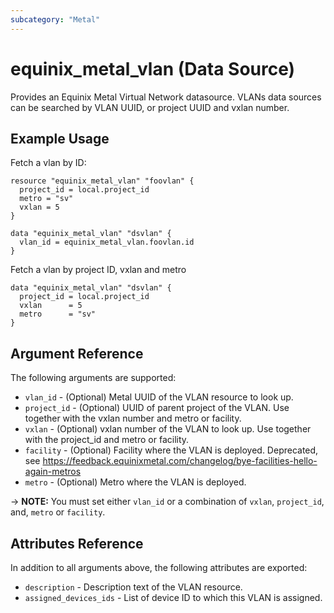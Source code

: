 ```yaml
---
subcategory: "Metal"
---
```


# equinix_metal_vlan (Data Source)

Provides an Equinix Metal Virtual Network datasource. VLANs data sources can be
searched by VLAN UUID, or project UUID and vxlan number.

## Example Usage

Fetch a vlan by ID:

```hcl
resource "equinix_metal_vlan" "foovlan" {
  project_id = local.project_id
  metro = "sv"
  vxlan = 5
}

data "equinix_metal_vlan" "dsvlan" {
  vlan_id = equinix_metal_vlan.foovlan.id
}
```

Fetch a vlan by project ID, vxlan and metro

```hcl
data "equinix_metal_vlan" "dsvlan" {
  project_id = local.project_id
  vxlan      = 5
  metro      = "sv"
}
```

## Argument Reference

The following arguments are supported:

* `vlan_id` - (Optional) Metal UUID of the VLAN resource to look up.
* `project_id` - (Optional) UUID of parent project of the VLAN. Use together with the vxlan number and metro or facility.
* `vxlan` - (Optional) vxlan number of the VLAN to look up. Use together with the project_id and metro or facility.
* `facility` - (Optional) Facility where the VLAN is deployed. Deprecated, see https://feedback.equinixmetal.com/changelog/bye-facilities-hello-again-metros
* `metro` - (Optional) Metro where the VLAN is deployed.

-> **NOTE:** You must set either `vlan_id` or a combination of `vxlan`, `project_id`, and, `metro` or `facility`.

## Attributes Reference

In addition to all arguments above, the following attributes are exported:

* `description` - Description text of the VLAN resource.
* `assigned_devices_ids` - List of device ID to which this VLAN is assigned.
